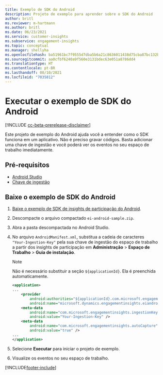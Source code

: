 ```yaml
---
title: Exemplo de SDK do Android
description: Projeto de exemplo para aprender sobre o SDK do Android
author: britl
ms.reviewer: m-hartmann
ms.author: britl
ms.date: 06/23/2021
ms.service: customer-insights
ms.subservice: engagement-insights
ms.topic: conceptual
ms.manager: shellyha
ms.openlocfilehash: ba51961bc7f9555d7dba5b6a21c8636011438d75cba87bc132b896841c467a33
ms.sourcegitcommit: aa0cfbf6240a9f560e3131bdec63e051a8786dd4
ms.translationtype: HT
ms.contentlocale: pt-BR
ms.lasthandoff: 08/10/2021
ms.locfileid: "7035812"
---
```

# <a name="run-the-android-sdk-sample"></a>Executar o exemplo de SDK do Android

[!INCLUDE [cc-beta-prerelease-disclaimer](includes/cc-beta-prerelease-disclaimer.md)]

Este projeto de exemplo do Android ajuda você a entender como o SDK funciona em um aplicativo. Não é preciso gravar códigos. Basta adicionar uma chave de ingestão e você poderá ver os eventos no seu espaço de trabalho imediatamente.

## <a name="prerequisites"></a>Pré-requisitos

- [Android Studio](https://developer.android.com/studio)
- [Chave de ingestão](get-started-android.md)

## <a name="download-the-android-sdk-sample"></a>Baixe o exemplo de SDK do Android

1. [Baixe o exemplo de SDK de insights de participação do Android](https://download.pi.dynamics.com/sdk/EI-SDKs/ei-android-sample.zip).
1. Descompacte o arquivo compactado `ei-android-sample.zip`.
1. Abra a pasta descompactada no Android Studio.
1. No arquivo `AndroidManifest.xml`, substitua a cadeia de caracteres `"Your-Ingestion-Key"` pela sua chave de ingestão do espaço de trabalho a partir dos insights de participação em **Administração** > **Espaço de Trabalho** > **Guia de instalação**. 

   > [!NOTE]
   > Não é necessário substituir a seção `${applicationId}`. Ela é preenchida automaticamente.

   ```xml
   <application>
   ...
       <provider
           android:authorities="${applicationId}.com.microsoft.engagementinsights.eiandroidsdk.AnalyticsContentProvider"
           android:name="microsoft.dynamics.engagementinsights.eiandroidsdk.AnalyticsContentProvider" />
       <meta-data
           android:name="com.microsoft.engagementinsights.ingestionKey"
           android:value="Your-Ingestion-Key" />
       <meta-data
           android:name="com.microsoft.engagementinsights.autoCapture"
           android:value="true" />
   ...
   </application>
   ```

1. Selecione **Executar** para iniciar o projeto de exemplo.
1. Visualize os eventos no seu espaço de trabalho.


[!INCLUDE[footer-include](../includes/footer-banner.md)]

